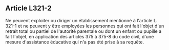 ## Article L321-2

Ne peuvent exploiter ou diriger un établissement mentionné à l'article L. 321-1 et ne peuvent y être
employées les personnes qui ont fait l'objet d'un retrait total ou partiel de l'autorité parentale ou dont un
enfant ou pupille a fait l'objet, en application des articles 375 à 375-8 du code civil, d'une mesure d'assistance
éducative qui n'a pas été prise à sa requête.

